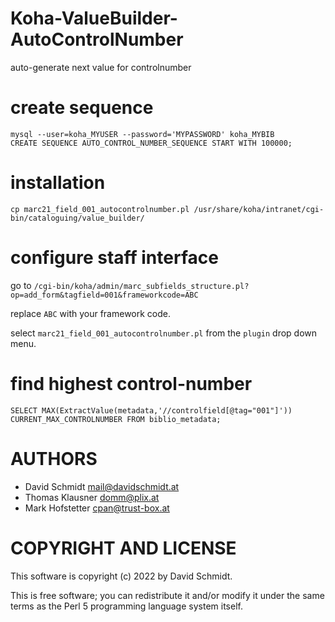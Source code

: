 # Koha-ValueBuilder-AutoControlNumber
auto-generate next value for controlnumber

# create sequence
```
mysql --user=koha_MYUSER --password='MYPASSWORD' koha_MYBIB
CREATE SEQUENCE AUTO_CONTROL_NUMBER_SEQUENCE START WITH 100000;
```

# installation
```
cp marc21_field_001_autocontrolnumber.pl /usr/share/koha/intranet/cgi-bin/cataloguing/value_builder/
```

# configure staff interface
go to `/cgi-bin/koha/admin/marc_subfields_structure.pl?op=add_form&tagfield=001&frameworkcode=ABC`

replace `ABC`  with your framework code.

select `marc21_field_001_autocontrolnumber.pl` from the `plugin` drop down menu.

# find highest control-number
```
SELECT MAX(ExtractValue(metadata,'//controlfield[@tag="001"]')) CURRENT_MAX_CONTROLNUMBER FROM biblio_metadata;
```

# AUTHORS

- David Schmidt <mail@davidschmidt.at>
- Thomas Klausner <domm@plix.at>
- Mark Hofstetter <cpan@trust-box.at>

# COPYRIGHT AND LICENSE

This software is copyright (c) 2022 by David Schmidt.

This is free software; you can redistribute it and/or modify it under
the same terms as the Perl 5 programming language system itself.
